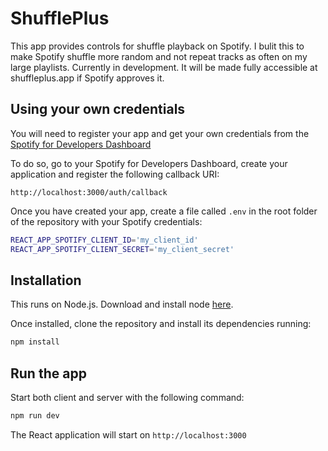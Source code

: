 # ShufflePlus

This app provides controls for shuffle playback on Spotify. I bulit this to make Spotify shuffle more random and not repeat tracks as often on my large playlists.
Currently in development. It will be made fully accessible at shuffleplus.app if Spotify approves it.

## Using your own credentials

You will need to register your app and get your own credentials from the
[Spotify for Developers Dashboard](https://developer.spotify.com/dashboard/)

To do so, go to your Spotify for Developers Dashboard, create your
application and register the following callback URI:

`http://localhost:3000/auth/callback`

Once you have created your app, create a file called `.env` in the root folder
of the repository with your Spotify credentials:

```bash
REACT_APP_SPOTIFY_CLIENT_ID='my_client_id'
REACT_APP_SPOTIFY_CLIENT_SECRET='my_client_secret'
```

## Installation

This runs on Node.js. Download and install node [here](http://www.nodejs.org/download/).

Once installed, clone the repository and install its dependencies running:

```bash
npm install
```

## Run the app

Start both client and server with the following command:

```bash
npm run dev
```

The React application will start on `http://localhost:3000`
